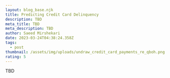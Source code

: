 ```yaml
---
layout: blog_base.njk
title: Predicting Credit Card Delinquency
description: TBD
meta_title: TBD
meta_description: TBD
author: Saeed Mirshekari
date: 2023-03-24T04:38:24.358Z
tags:
  - post
thumbnail: /assets/img/uploads/undraw_credit_card_payments_re_qboh.png
rating: 5
---
```

TBD